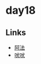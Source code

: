# day18

## Links

- [阿法](https://rabbittee.github.io/JavaScript30/day18/alpha/dist/)
- [吠吠](https://rabbittee.github.io/JavaScript30/day18/haha/)
